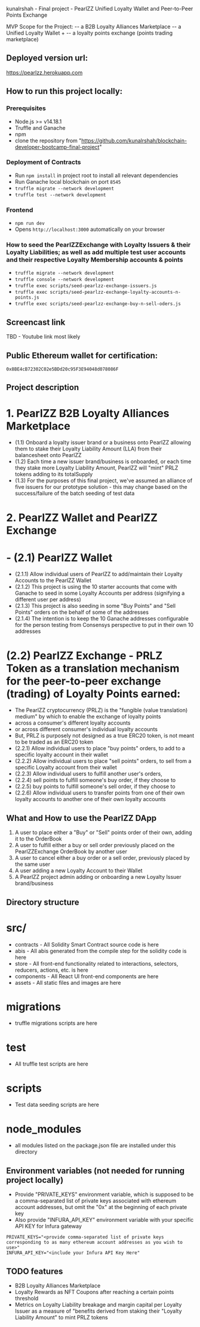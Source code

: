 kunalrshah - Final project - PearlZZ Unified Loyalty Wallet and Peer-to-Peer Points Exchange

MVP Scope for the Project:
-- a B2B Loyalty Alliances Marketplace
-- a Unified Loyalty Wallet +
-- a loyalty points exchange (points trading marketplace)

## Deployed version url:

https://pearlzz.herokuapp.com

## How to run this project locally:

### Prerequisites

- Node.js >= v14.18.1
- Truffle and Ganache
- npm
- clone the repository from "https://github.com/kunalrshah/blockchain-developer-bootcamp-final-project"

### Deployment of Contracts

- Run `npm install` in project root to install all relevant dependencies
- Run Ganache local blockchain on port `8545` 
- `truffle migrate --network development`
- `truffle test --network development`

### Frontend

- `npm run dev`
- Opens `http://localhost:3000` automatically on your browser

### How to seed the PearlZZExchange with Loyalty Issuers & their Loyalty Liabilities; as well as add multiple test user accounts and their respective Loyalty Membership accounts & points

- `truffle migrate --network development`
- `truffle console --network development`
- `truffle exec scripts/seed-pearlzz-exchange-issuers.js`
- `truffle exec scripts/seed-pearlzz-exchange-loyalty-accounts-n-points.js`
- `truffle exec scripts/seed-pearlzz-exchange-buy-n-sell-oders.js`

## Screencast link

TBD - Youtube link most likely

## Public Ethereum wallet for certification:

`0x8BE4cB72302C02e5BDd20c95F3E94048d078086F`

## Project description

# 1. PearlZZ B2B Loyalty Alliances Marketplace
- (1.1) Onboard a loyalty issuer brand or a business onto PearlZZ allowing them to stake their Loyalty Liability Amount (LLA) from their balancesheet onto PearlZZ
- (1.2) Each time a new issuer brand/business is onboarded, or each time they stake more Loyalty Liability Amount, PearlZZ will "mint" PRLZ tokens adding to its totalSupply
- (1.3) For the purposes of this final project, we've assumed an alliance of five issuers for our prototype solution - this may change based on the success/failure of the batch seeding of test data

# 2. PearlZZ Wallet and PearlZZ Exchange

# - (2.1) PearlZZ Wallet
- (2.1.1) Allow individual users of PearlZZ to add/maintain their Loyalty Accounts to the PearlZZ Wallet
- (2.1.2) This project is using the 10 starter accounts that come with Ganache to seed in some Loyalty Accounts per address (signifying a different user per address) 
- (2.1.3) This project is also seeding in some "Buy Points" and "Sell Points" orders on the behalf of some of the addresses
- (2.1.4) The intention is to keep the 10 Ganache addresses configurable for the person testing from Consensys perspective to put in their own 10 addresses

# (2.2) PearlZZ Exchange - PRLZ Token as a translation mechanism for the peer-to-peer exchange (trading) of Loyalty Points earned:
- The PearlZZ cryptocurrency (PRLZ) is the "fungible (value translation) medium" by which to enable the exchange of loyalty points 
- across a consumer's different loyalty accounts 
- or across different consumer's individual loyalty accounts
- But, PRLZ is purposely not designed as a true ERC20 token, is not meant to be traded as an ERC20 token
- (2.2.1) Allow individual users to place "buy points" orders, to add to a specific loyalty account in their wallet 
- (2.2.2) Allow individual users to place "sell points" orders, to sell from a specific Loyalty account from their wallet
- (2.2.3) Allow individual users to fulfill another user's orders, 
- (2.2.4) sell points to fulfill someone's buy order, if they choose to
- (2.2.5) buy points to fulfill someone's sell order, if they choose to
- (2.2.6) Allow individual users to transfer points from one of their own loyalty accounts to another one of their own loyalty accounts 


## What and How to use the PearlZZ DApp
1. A user to place either a "Buy" or "Sell" points order of their own, adding it to the OrderBook
2. A user to fulfill either a buy or sell order previously placed on the PearlZZExchange OrderBook by another user
3. A user to cancel either a buy order or a sell order, previously placed by the same user
4. A user adding a new Loyalty Account to their Wallet
5. A PearlZZ project admin adding or onboarding a new Loyalty Issuer brand/business

## Directory structure
# src/
- contracts - All Solidity Smart Contract source code is here
- abis - All abis generated from the compile step for the solidity code is here
- store - All front-end functionality related to interactions, selectors, reducers, actions, etc. is here
- components - All React UI front-end components are here
- assets - All static files and images are here
# migrations 
- truffle migrations scripts are here
# test
- All truffle test scripts are here
# scripts
- Test data seeding scripts are here
# node_modules
- all modules listed on the package.json file are installed under this directory



## Environment variables (not needed for running project locally)
- Provide "PRIVATE_KEYS" environment variable, which is supposed to be a comma-separated list of private keys associated with ethereum account addresses, but omit the "0x" at the beginning of each private key
- Also provide "INFURA_API_KEY" environment variable with your specific API KEY for Infura gateway

```
PRIVATE_KEYS="<provide comma-separated list of private keys corresponding to as many ethereum account addresses as you wish to use>"
INFURA_API_KEY="<include your Infura API Key Here"
```

## TODO features
- B2B Loyalty Alliances Marketplace
- Loyalty Rewards as NFT Coupons after reaching a certain points threshold
- Metrics on Loyalty Liability breakage and margin capital per Loyalty Issuer as a measure of "benefits derived from staking their "Loyalty Liability Amount" to mint PRLZ tokens
